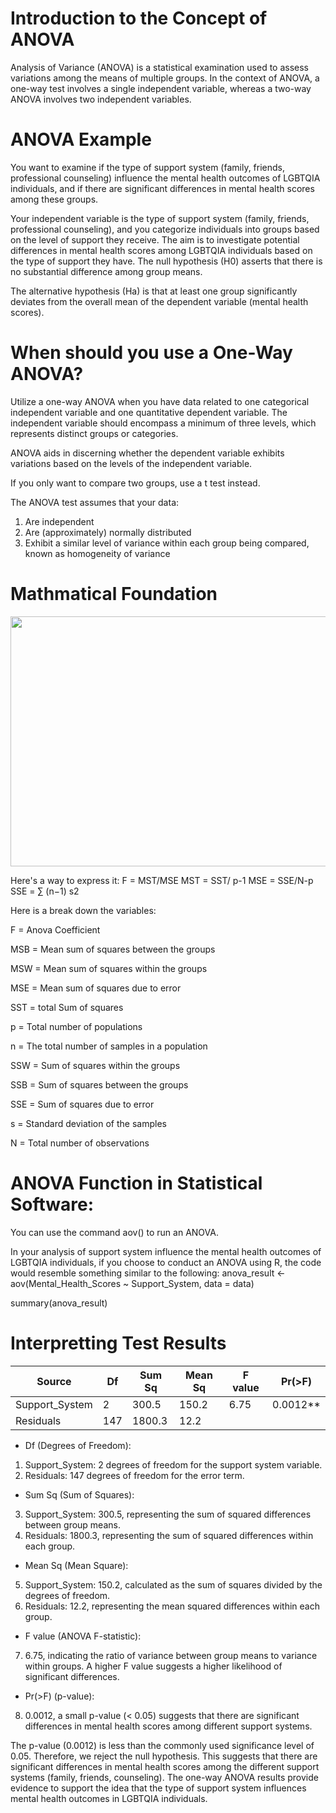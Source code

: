# Introduction to the Concept of ANOVA

Analysis of Variance (ANOVA) is a statistical examination used to assess variations among the means of multiple groups.
In the context of ANOVA, a one-way test involves a single independent variable, whereas a two-way ANOVA involves two independent variables.

# ANOVA Example

You want to examine if the type of support system (family, friends, professional counseling) influence the mental health outcomes of LGBTQIA individuals, and if there are significant differences in mental health scores among these groups.

Your independent variable is the type of support system (family, friends, professional counseling), and you categorize individuals into groups based on the level of support they receive. The aim is to investigate potential differences in mental health scores among LGBTQIA individuals based on the type of support they have.
The null hypothesis (H0) asserts that there is no substantial difference among group means.

The alternative hypothesis (Ha) is that at least one group significantly deviates from the overall mean of the dependent variable (mental health scores).

# When should you use a One-Way ANOVA?

Utilize a one-way ANOVA when you have data related to one categorical independent variable and one quantitative dependent variable. The independent variable should encompass a minimum of three levels, which represents distinct groups or categories.

ANOVA aids in discerning whether the dependent variable exhibits variations based on the levels of the independent variable.

If you only want to compare two groups, use a t test instead.

The ANOVA test assumes that your data:

1. Are independent
2. Are (approximately) normally distributed
3. Exhibit a similar level of variance within each group being compared, known as homogeneity of variance

# Mathmatical Foundation

<img src="https://cdn.testbook.com/images/seo/one-way-ANOVA-formulas.png" width="800" height="400">


Here's a way to express it:
F = MST/MSE
MST = SST/ p-1
MSE = SSE/N-p
SSE = ∑ (n−1)
s2

Here is a break down the variables:

F = Anova Coefficient

MSB = Mean sum of squares between the groups

MSW = Mean sum of squares within the groups

MSE = Mean sum of squares due to error

SST = total Sum of squares

p = Total number of populations

n = The total number of samples in a population

SSW = Sum of squares within the groups

SSB = Sum of squares between the groups

SSE = Sum of squares due to error

s = Standard deviation of the samples

N = Total number of observations

# ANOVA Function in Statistical Software:
You can use the command aov() to run an ANOVA.

In your analysis of support system influence the mental health outcomes of LGBTQIA individuals, if you choose to conduct an ANOVA using R, the code would resemble something similar to the following: anova_result <- aov(Mental_Health_Scores ~ Support_System, data = data)

summary(anova_result)

# Interpretting Test Results

| Source          | Df   | Sum Sq | Mean Sq | F value | Pr(>F)   |
|-----------------|------|--------|---------|---------|----------|
| Support_System  | 2    | 300.5  | 150.2   | 6.75    | 0.0012** |
| Residuals       | 147  | 1800.3 | 12.2    |         |          |

* Df (Degrees of Freedom):
1. Support_System: 2 degrees of freedom for the support system variable.
2. Residuals: 147 degrees of freedom for the error term.
* Sum Sq (Sum of Squares):
3. Support_System: 300.5, representing the sum of squared differences between group means.
4. Residuals: 1800.3, representing the sum of squared differences within each group.
* Mean Sq (Mean Square):

5. Support_System: 150.2, calculated as the sum of squares divided by the degrees of freedom.
6. Residuals: 12.2, representing the mean squared differences within each group.
* F value (ANOVA F-statistic):
7. 6.75, indicating the ratio of variance between group means to variance within groups. A higher F value suggests a higher likelihood of significant differences.
* Pr(>F) (p-value):

8. 0.0012, a small p-value (< 0.05) suggests that there are significant differences in mental health scores among different support systems.

The p-value (0.0012) is less than the commonly used significance level of 0.05. Therefore, we reject the null hypothesis. This suggests that there are significant differences in mental health scores among the different support systems (family, friends, counseling). The one-way ANOVA results provide evidence to support the idea that the type of support system influences mental health outcomes in LGBTQIA individuals.

